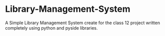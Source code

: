 # Library-Management-System
A Simple Library Management System create for the class 12 project written completely using python and pyside libraries.
